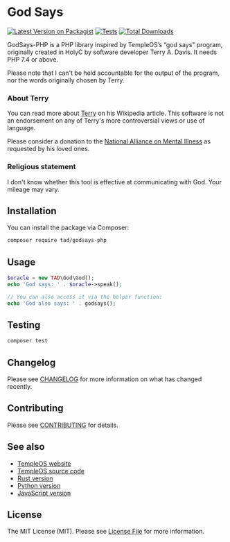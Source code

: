 # God Says

[![Latest Version on Packagist](https://img.shields.io/packagist/v/tad/godsays-php.svg?style=flat-square)](https://packagist.org/packages/tad/godsays-php)
[![Tests](https://img.shields.io/github/actions/workflow/status/tad/godsays-php/run-tests.yml?branch=main&label=tests&style=flat-square)](https://github.com/tad/godsays-php/actions/workflows/run-tests.yml)
[![Total Downloads](https://img.shields.io/packagist/dt/tad/godsays-php.svg?style=flat-square)](https://packagist.org/packages/tad/godsays-php)

GodSays-PHP is a PHP library inspired by TempleOS’s “god says"  program, originally created in HolyC by software 
developer Terry A. Davis. It needs PHP 7.4 or above.

Please note that I can't be held accountable for the output of the program, nor the words originally chosen by Terry.

### About Terry

You can read more about [Terry](https://en.wikipedia.org/wiki/Terry_A._Davis) on his Wikipedia article. This software is
not an endorsement on any of Terry's more controversial views or use of language.

Please consider a donation to the [National Alliance on Mental Illness](https://www.nami.org/) as requested by his loved
ones.

### Religious statement

I don't know whether this tool is effective at communicating with God. Your mileage may vary.

## Installation

You can install the package via Composer:

```bash
composer require tad/godsays-php
```

## Usage

```php
$oracle = new TAD\God\God();
echo 'God says: ' . $oracle->speak();

// You can also access it via the helper function:
echo 'God also says: ' . godsays();
```

## Testing

```bash
composer test
```

## Changelog

Please see [CHANGELOG](CHANGELOG.md) for more information on what has changed recently.

## Contributing

Please see [CONTRIBUTING](https://github.com/spatie/.github/blob/main/CONTRIBUTING.md) for details.

## See also

- [TempleOS website](https://templeos.org/)
- [TempleOS source code](https://github.com/cia-foundation/TempleOS)
- [Rust version](https://github.com/orhun/godsays)
- [Python version](https://github.com/rethyxyz/godspeaks)
- [JavaScript version](https://jcpsimmons.github.io/Godspeak-Generator/)

## License

The MIT License (MIT). Please see [License File](LICENSE.md) for more information.
